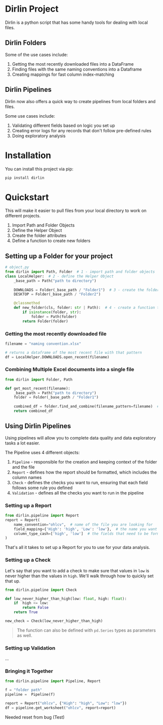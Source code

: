 # Dirlin Project
Dirlin is a python script that has some handy tools for dealing with local files.

## Dirlin Folders

Some of the use cases include:
1. Getting the most recently downloaded files into a DataFrame
2. Finding files with the same naming conventions into a Dataframe
3. Creating mappings for fast column index-matching

## Dirlin Pipelines
Dirlin now also offers a quick way to create pipelines from local folders and files.

Some use cases include:
1. Validating different fields based on logic you set up
2. Creating error logs for any records that don't follow pre-defined rules
3. Doing exploratory analysis

# Installation
You can install this project via pip:

```bash
pip install dirlin
```

# Quickstart
This will make it easier to pull files from your local directory to work on different projects.

1. Import Path and Folder Objects
2. Define the Helper Object
3. Create the folder attributes
4. Define a function to create new folders

## Setting up a Folder for your project

```python
# object.py
from dirlin import Path, Folder  # 1 - import path and folder objects
class LocalHelper:  # 2 - define the Helper Object
    _base_path = Path("path to directory")
    
    DOWNLOADS = Folder(_base_path / "Folder1")  # 3 - create the folders
    DESKTOP = Folder(_base_path / "Folder2")

    @classmethod
    def new_folder(cls, folder: str | Path):  # 4 - create a function to create new folders
        if isinstance(folder, str):
            folder = Path(folder)
        return Folder(folder)
```
### Getting the most recently downloaded file

```python
filename = "naming convention.xlsx"

# returns a dataframe of the most recent file with that pattern
df = LocalHelper.DOWNLOADS.open_recent(filename)  
```

### Combining Multiple Excel documents into a single file
```python
from dirlin import Folder, Path

def get_most_recent(filename):
    _base_path = Path("path to directory")
    folder = Folder(_base_path / "Folder1")
    
    combined_df = folder.find_and_combine(filename_pattern=filename)  # combines documents 
    return combined_df
```

## Using Dirlin Pipelines

Using pipelines will allow you to complete data quality and data exploratory tasks a lot easier.

The Pipeline uses 4 different objects:
1. `Pipeline` - responsible for the creation and keeping context of the folder and the file
2. `Report` - defines how the report should be formatted, which includes the column names
3. `Check` - defines the checks you want to run, ensuring that each field follows  some rule you defined
4. `Validation` - defines all the checks you want to run in the pipeline

### Setting up a Report
```python
from dirlin.pipeline import Report
report = Report(
    name_convention="ohlcv",  # name of the file you are looking for
    field_mapping={'High': 'high', 'Low': 'low'},  # the name you want to update the fields to
    column_type_cash=['high', 'low']  # the fields that need to be formatted as a `cash` type
)
```

That's all it takes to set up  a Report for you to use for your data analysis.

### Setting up a Check
Let's say that you want to add a check to make sure that values in `low` is never higher
than the values in `high`. We'll walk through how to quickly set that up.

```python
from dirlin.pipeline import Check

def low_never_higher_than_high(low: float, high: float):
    if  high <= low:
        return False
    return True

new_check = Check(low_never_higher_than_high)
```

> The function can also be defined with `pd.Series` types as parameters as well.

###  Setting up Validation
...

### Bringing it Together
```python
from dirlin.pipeline import Pipeline, Report

f = "folder path"
pipeline =  Pipeline(f)

report = Report("ohlcv", {"High": "high", "Low": "low"})
df = pipeline.get_worksheet("ohlcv", report=report)

```

Needed reset from bug (Test)
